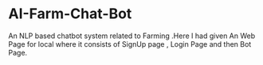# AI-Farm-Chat-Bot
An NLP based chatbot system related to Farming .Here I had given An Web Page for local where it consists of SignUp page , Login Page and then Bot Page.
